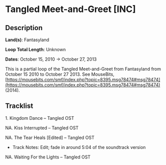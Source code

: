 # Tangled Meet-and-Greet [INC]

## Description

**Land(s)**: Fantasyland

**Loop Total Length**: Unknown

**Dates**: October 15, 2010 → October 27, 2013

This is a partial loop of the Tangled Meet-and-Greet from Fantasyland from October 15 2010 to October 27 2013. See MouseBits, [https://mousebits.com/smf/index.php?topic=8395.msg78474#msg78474](https://mousebits.com/smf/index.php?topic=8395.msg78474#msg78474) (2014).

## Tracklist

1\. Kingdom Dance – Tangled OST



NA\. Kiss Interrupted – Tangled OST



NA\. The Tear Heals [Edited] – Tangled OST

- Track Notes: Edit; fade in around 5:04 of the soundtrack version

NA\. Waiting For the Lights – Tangled OST


